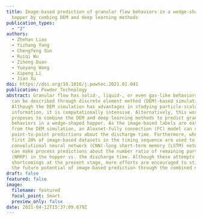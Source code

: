```yaml
---
title: Image-based prediction of granular flow behaviors in a wedge-shaped
  hopper by combing DEM and deep learning methods
publication_types:
  - "2"
authors:
  - Zhehan Liao
  - Yizhang Yang
  - Chengfeng Sun
  - Ruiqi Wu
  - Ziheng Duan
  - Yueyang Wang
  - Xipeng Li
  - Jian Xu
doi: https://doi.org/10.1016/j.powtec.2021.01.041
publication: Powder Technology
abstract: Granular flow has solid-, liquid-, or even gas-like behaviors, which
  can be described through discrete element method (DEM)-based simulations.
  Although the DEM simulation has advantages in studying particle-scale
  information, it is computationally intensive. Alternatively, this work
  proposes to combine the DEM and deep learning methods to predict granular flow
  behaviors in a wedge-shaped hopper. As the image-based labels are extracted
  from the DEM simulation, an Alexnet-fully connection (FC) model can make
  point-to-point predictions about the discharge time. Furthermore, when the
  first 20% of image-based datasets in the timing sequence are used to train a
  convolutional neural network (CNN)-long short-term memory (LSTM) network, it
  can make process predictions about the number ratio of remaining particles
  (NRRP) in the hopper vs. the discharge time. Although these attempts have some
  shortcomings at the present stage, more efforts are encouraged to stimulate
  the future potential of image-based prediction through the combined methods.
draft: false
featured: false
image:
  filename: featured
  focal_point: Smart
  preview_only: false
date: 2021-04-12T15:37:09.679Z
---
```


